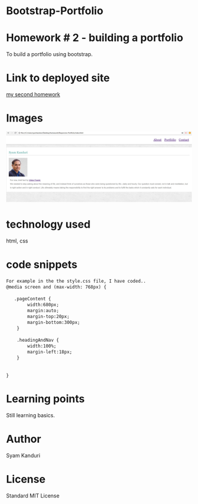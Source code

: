 # Bootstrap-Portfolio

<!-- Put the name of the project after the # -->
<!-- the # means h1  -->
# Homework # 2 - building a portfolio

<!-- Put a description of what the project is -->
To build a portfolio  using bootstrap. 

# Link to deployed site
<!-- make a link to the deployed site --> 
<!-- [What the user will see](the link to the deployed site) -->
[my second homework](https://syamkanduri1.github.io/Bootstrap-Portfolio/)



# Images
<!-- take a picture of the image and add it into the readme  -->
<!-- ![image title](path or link to image) -->

![Solution Outline](./Solution-Image.JPG)

# technology used
<!-- make a list of technology used -->
<!-- what you used for this web app, like html css -->

html, css
<!-- 
1. First ordered list item
2. Another item
⋅⋅* Unordered sub-list. 
1. Actual numbers don't matter, just that it's a number
⋅⋅1. Ordered sub-list
4. And another item. 
-->


# code snippets
<!-- put snippets of code inside ``` ``` so it will look like code -->
<!-- if you want to put blockquotes use a > -->

```
For example in the the style.css file, I have coded..
@media screen and (max-width: 768px) {

   .pageContent {
        width:680px;
        margin:auto;
        margin-top:20px;
        margin-bottom:300px;
    }

    .headingAndNav {
        width:100%;
        margin-left:18px;
    }

   
}

```

# Learning points
<!-- Learning points where you would write what you thought was helpful -->
Still learning basics.

# Author 
Syam Kanduri

# License
Standard MIT License